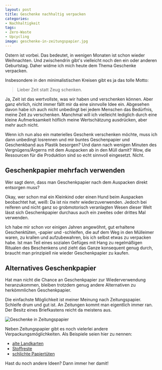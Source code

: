 ```yaml
---
layout: post
title: Geschenke nachhaltig verpacken
categories:
- Nachhaltigkeit
tags:
- Zero-Waste
- Upcycling
image: geschenke-in-zeitungspapier.jpg
---
```


Ostern ist vorbei. Das bedeutet, in wenigen Monaten ist schon wieder
Weihnachten. Und zwischendrin gibt's vielleicht noch den ein oder anderen
Geburtstag. Daher widme ich mich heute dem Thema Geschenke verpacken.

Insbesondere in den minimalistischen Kreisen gibt es ja das tolle Motto:
> Lieber Zeit statt Zeug schenken.

Ja, Zeit ist das wertvollste, was wir haben und verschenken können. Aber ganz
ehrlich, nicht immer fällt mir da eine sinnvolle Idee ein. Abgesehen davon habe
ich auch nicht unbedingt bei jedem Menschen das Bedürfnis, meine Zeit zu
verschenken. Manchmal will ich vielleicht lediglich durch eine kleine
Aufmerksamkeit höflich meine Wertschätzung ausdrücken, aber mehr auch nicht.

Wenn ich nun also ein materielles Geschenk verschenken möchte, muss ich dann
unbedingt losrennen und mir buntes Geschenpapier und Geschenkband aus Plastik
besorgen? Und dann nach wenigen Minuten des Vergnügens/Ärgerns mit dem Auspacken
ab in den Müll damit? Wow, die Ressourcen für die Produktion sind so echt
sinnvoll eingesetzt. Nicht.

## Geschenkpapier mehrfach verwenden

Wer sagt denn, dass man Geschenkpapier nach dem Auspacken direkt entsorgen muss?

Okay, wer schon mal ein Kleinkind oder einen Hund beim Auspacken beobachtet hat,
weiß: Da ist nix mehr wiederzuverwenden. Jedoch bei reiferen und nicht ganz so
grobmotorisch veranlagten Wesen dieser Welt lässt sich Geschenkpapier durchaus
auch ein zweites oder drittes Mal verwenden.

Ich habe mir schon vor einigen Jahren angewöhnt, gut erhaltene Geschenktüten,
-papier und -schleifen, die auf dem Weg in den Mülleimer waren, zu krallen und
aufzubewahren, bis ich selbst etwas zu verpacken habe. Ist man Teil eines
sozialen Gefüges mit Hang zu regelmäßigen Ritualen des Beschenkens und zieht das
Ganze konsequent genug durch, braucht man prinzipiell nie wieder Geschenkpapier
zu kaufen.

## Alternatives Geschenkpapier

Hat man nicht die Chance an Geschenkpapier zur Wiederverwendung heranzukommen,
bleiben trotzdem genug andere Alternativen zu herkömmlichen Geschenkpapier.

Die einfachste Möglichkeit ist meiner Meinung nach Zeitungspapier. Schleife drum
und gut ist. An Zeitungen kommt man eigentlich immer ran. Der Besitz eines
Briefkastens reicht da meistens aus.

![Geschenke in Zeitungspapier]({{site.baseurl}}/assets/img/posts/geschenke-in-zeitungspapier.jpg)

Neben Zeitungspapier gibt es noch vielerlei andere Verpackungsmöglichkeiten. Als
Beispiele seien hier zu nennen:

* [alte Landkarten](https://3.bp.blogspot.com/-NcXJHNzLgU8/TwP1CXhlt7I/AAAAAAAAMAw/VBdfa4tg9-M/s1600/landkartengeschenke.jpg)
* [Stoffreste](https://www.ecowoman.de/images/stories/Ferien__Freizeit/Furoshiki_Tuchverpackung_760.jpg)
* [schlichte Papiertüten](http://www.logbuch-verlag.de/WebRoot/Store11/Shops/78163386/579F/6509/B5A3/1B09/0AA5/C0A8/2BB8/802F/20035_Weihnachtstueten-31_ml.jpg)

Hast du noch andere Ideen? Dann immer her damit!
